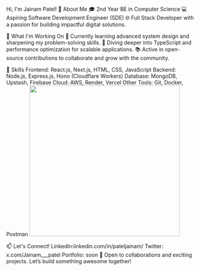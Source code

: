  Hi, I'm Jainam Patel! 👋
About Me
🎓 2nd Year BE in Computer Science
💻 Aspiring Software Development Engineer (SDE)
🌐 Full Stack Developer with a passion for building impactful digital solutions. 


🚀 What I'm Working On
🔭 Currently learning advanced system design and sharpening my problem-solving skills.
🌱 Diving deeper into TypeScript and performance optimization for scalable applications.
📚 Active in open-source contributions to collaborate and grow with the community.


🌟 Skills
Frontend: React.js, Next.js, HTML, CSS, JavaScript
Backend: Node.js, Express.js, Hono (Cloudflare Workers)
Database: MongoDB, Upstash, Firebase
Cloud: AWS, Render, Vercel
Other Tools: Git, Docker, Postman
<img src="https://github-readme-stats.vercel.app/api?username=jainampatel22&show_icons=true&theme=ADD_THEME_HERE" width="400">

📫 Let's Connect!
LinkedIn:linkedin.com/in/pateljainam/
Twitter: x.com/Jainam___patel
Portfolio: soon
🙌 Open to collaborations and exciting projects. Let’s build something awesome together!



<!--
**jainampatel22/jainampatel22** is a ✨ _special_ ✨ repository because its `README.md` (this file) appears on your GitHub profile.

Here are some ideas to get you started:

- 🔭 I’m currently working on ...
- 🌱 I’m currently learning ...
- 👯 I’m looking to collaborate on ...
- 🤔 I’m looking for help with ...
- 💬 Ask me about ...
- 📫 How to reach me: ...
- 😄 Pronouns: ...
- ⚡ Fun fact: ...
-->
